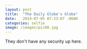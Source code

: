 ```yaml
---
layout: post
title:  "The Daily Globe's Globe"
date:   2019-07-05 07:33:07 -0600
categories: selfie
image: /images/pic08.jpg
---
```


They don't have any security up here.